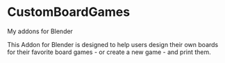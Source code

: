 # CustomBoardGames
My addons for Blender

This Addon for Blender is designed to help users design their own boards for their favorite board games - or create a new game - and print them.
